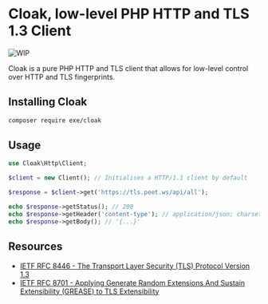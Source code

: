# Cloak, low-level PHP HTTP and TLS 1.3 Client

![WIP](https://img.shields.io/badge/status-work_in_progress-yellow)

Cloak is a pure PHP HTTP and TLS client that allows for low-level control over HTTP and TLS fingerprints.

## Installing Cloak

```bash
composer require exe/cloak
```

## Usage

```php
use Cloak\Http\Client;

$client = new Client(); // Initialises a HTTP/1.1 client by default

$response = $client->get('https://tls.peet.ws/api/all');

echo $response->getStatus(); // 200
echo $response->getHeader('content-type'); // application/json; charset=utf-8
echo $response->getBody(); // '{...}'
```

## Resources

- [IETF RFC 8446 - The Transport Layer Security (TLS) Protocol Version 1.3](https://datatracker.ietf.org/doc/html/rfc8446)
- [IETF RFC 8701 - Applying Generate Random Extensions And Sustain Extensibility (GREASE) to TLS Extensibility](https://datatracker.ietf.org/doc/html/rfc8701)
